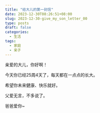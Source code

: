 ```yaml
---
title: "给大儿的第一封信"
date: 2023-12-30T08:26:51+08:00
slug: 2023-12-30-give_my_son_letter_00
type: posts
draft: false
categories:
  - 生活
tags:
  - 家庭
  - 亲子
---
```

亲爱的大儿，你好啊！

今天你已经25周4天了，每天都在一点点的长大。

希望你未来健康、快乐就好。

父爱无言，不多说了。

爸爸爱你~